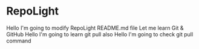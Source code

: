 # RepoLight

Hello I'm going to modify RepoLight README.md file
Let me learn Git & GitHub
Hello I'm going to learn git pull also
Hello I'm going to check git pull command

